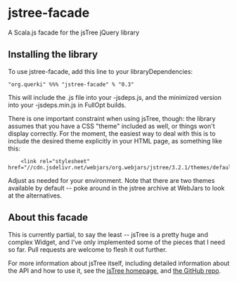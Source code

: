 # jstree-facade
A Scala.js facade for the jsTree jQuery library

## Installing the library

To use jstree-facade, add this line to your libraryDependencies:
```
"org.querki" %%% "jstree-facade" % "0.3"
```
This will include the .js file into your -jsdeps.js, and the minimized version into your -jsdeps.min.js in FullOpt builds.

There is one important constraint when using jsTree, though: the library assumes that you have a CSS "theme" included as well, or things won't display correctly. For the moment, the easiest way to deal with this is to include the desired theme explicitly in your HTML page, as something like this:
```
    <link rel="stylesheet" href="//cdn.jsdelivr.net/webjars/org.webjars/jstree/3.2.1/themes/default/style.min.css">
```
Adjust as needed for your environment. Note that there are two themes available by default -- poke around in the jstree archive at WebJars to look at the alternatives.

## About this facade

This is currently partial, to say the least -- jsTree is a pretty huge and complex Widget, and I've only implemented some of the pieces that I need so far. Pull requests are welcome to flesh it out further.

For more information about jsTree itself, including detailed information about the API and how to use it, see the [jsTree homepage](https://www.jstree.com/), and [the GitHub repo](https://github.com/vakata/jstree).
